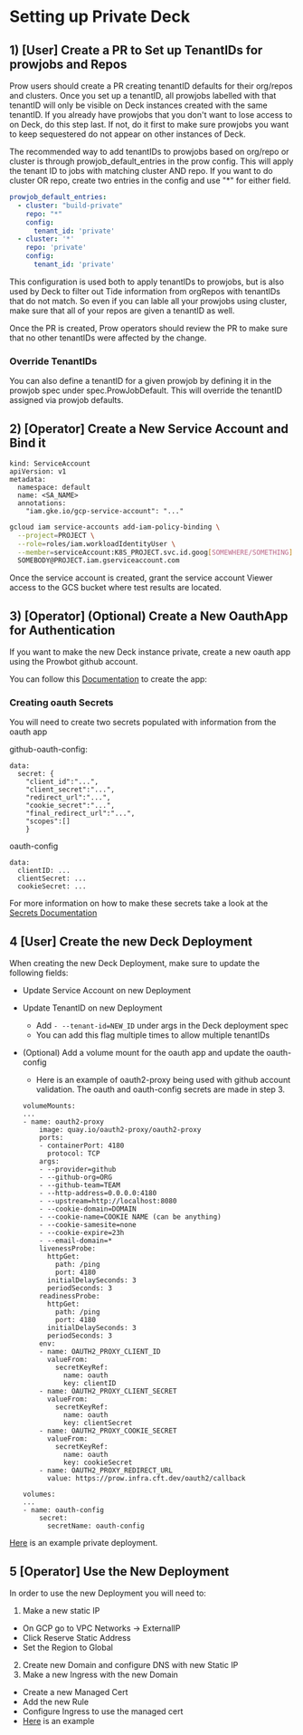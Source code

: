 # Setting up Private Deck

## 1) [User] Create a PR to Set up TenantIDs for prowjobs and Repos

Prow users should create a PR creating tenantID defaults for their org/repos and clusters. Once you set up a tenantID, all prowjobs labelled with that tenantID will only be visible on Deck instances created with the same tenantID. If you already have prowjobs that you don't want to lose access to on Deck, do this step last. If not, do it first to make sure prowjobs you want to keep sequestered do not appear on other instances of Deck.

The recommended way to add tenantIDs to prowjobs based on org/repo or cluster is through prowjob_default_entries in the prow config. This will apply the tenant ID to jobs with matching cluster AND repo. If you want to do cluster OR repo, create two entries in the config and use "*" for either field.
```yaml
prowjob_default_entries:
  - cluster: "build-private"
    repo: "*"
    config:
      tenant_id: 'private'
  - cluster: '*'
    repo: 'private'
    config:
      tenant_id: 'private'

```
This configuration is used both to apply tenantIDs to prowjobs, but is also used by Deck to filter out Tide information from orgRepos with tenantIDs that do not match. So even if you can lable all your prowjobs using cluster, make sure that all of your repos are given a tenantID as well.

Once the PR is created, Prow operators should review the PR to make sure that no other tenantIDs were affected by the change.

### Override TenantIDs

You can also define a tenantID for a given prowjob by defining it in the prowjob spec under spec.ProwJobDefault. This will override the tenantID assigned via prowjob defaults.

## 2) [Operator] Create a New Service Account and Bind it

```
kind: ServiceAccount
apiVersion: v1
metadata:
  namespace: default
  name: <SA_NAME>
  annotations:
    "iam.gke.io/gcp-service-account": "..."
```

``` bash
gcloud iam service-accounts add-iam-policy-binding \
  --project=PROJECT \
  --role=roles/iam.workloadIdentityUser \
  --member=serviceAccount:K8S_PROJECT.svc.id.goog[SOMEWHERE/SOMETHING] \
  SOMEBODY@PROJECT.iam.gserviceaccount.com

```

Once the service account is created, grant the service account Viewer access to the GCS bucket where test results are located.
## 3) [Operator] (Optional) Create a New OauthApp for Authentication

If you want to make the new Deck instance private, create a new oauth app using the Prowbot github account. 

You can follow this [Documentation](https://docs.github.com/en/developers/apps/building-oauth-apps/creating-an-oauth-app) to create the app: 
### Creating oauth Secrets

You will need to create two secrets populated with information from the oauth app

github-oauth-config:
```
data: 
  secret: {
    "client_id":"...",
    "client_secret":"...",
    "redirect_url":"...",
    "cookie_secret":"...",
    "final_redirect_url":"...",
    "scopes":[]
    }
```

oauth-config
```
data: 
  clientID: ...
  clientSecret: ...
  cookieSecret: ...
```

For more information on how to make these secrets take a look at the [Secrets Documentation](/prow/prow_secrets.md)

## 4 [User] Create the new Deck Deployment

When creating the new Deck Deployment, make sure to update the following fields:

- Update Service Account on new Deployment
- Update TenantID on new Deployment
    - Add `- --tenant-id=NEW_ID` under args in the Deck deployment spec
    - You can add this flag multiple times to allow multiple tenantIDs
- (Optional) Add a volume mount for the oauth app and update the oauth-config 
    - Here is an example of oauth2-proxy being used with github account validation. The oauth and oauth-config secrets are made in step 3.

    ```
    volumeMounts:
    ...
    - name: oauth2-proxy
        image: quay.io/oauth2-proxy/oauth2-proxy
        ports:
        - containerPort: 4180
          protocol: TCP
        args:
        - --provider=github
        - --github-org=ORG
        - --github-team=TEAM
        - --http-address=0.0.0.0:4180
        - --upstream=http://localhost:8080
        - --cookie-domain=DOMAIN
        - --cookie-name=COOKIE NAME (can be anything)
        - --cookie-samesite=none
        - --cookie-expire=23h
        - --email-domain=*
        livenessProbe:
          httpGet:
            path: /ping
            port: 4180
          initialDelaySeconds: 3
          periodSeconds: 3
        readinessProbe:
          httpGet:
            path: /ping
            port: 4180
          initialDelaySeconds: 3
          periodSeconds: 3
        env:
        - name: OAUTH2_PROXY_CLIENT_ID
          valueFrom:
            secretKeyRef:
              name: oauth
              key: clientID
        - name: OAUTH2_PROXY_CLIENT_SECRET
          valueFrom:
            secretKeyRef:
              name: oauth
              key: clientSecret
        - name: OAUTH2_PROXY_COOKIE_SECRET
          valueFrom:
            secretKeyRef:
              name: oauth
              key: cookieSecret
        - name: OAUTH2_PROXY_REDIRECT_URL
          value: https://prow.infra.cft.dev/oauth2/callback
    ```
    
    ```
    volumes:
    ...
    - name: oauth-config
        secret:
          secretName: oauth-config
    ```

[Here](https://github.com/GoogleCloudPlatform/oss-test-infra/blob/master/prow/oss/cluster/deck_blueprints_deployment.yaml) is an example private deployment.
## 5 [Operator] Use the New Deployment

In order to use the new Deployment you will need to:

1. Make a new static IP
  - On GCP go to VPC Networks -> ExternalIP
  - Click Reserve Static Address
  - Set the Region to Global
2. Create new Domain and configure DNS with new Static IP
3. Make a new Ingress with the new Domain
 - Create a new Managed Cert
 - Add the new Rule
 - Configure Ingress to use the managed cert
 - [Here](https://github.com/GoogleCloudPlatform/oss-test-infra/blob/e1f836416d1b3cd2cebc81454eb7f5f1febbc468/prow/oss/cluster/cluster.yaml#L128) is an example
